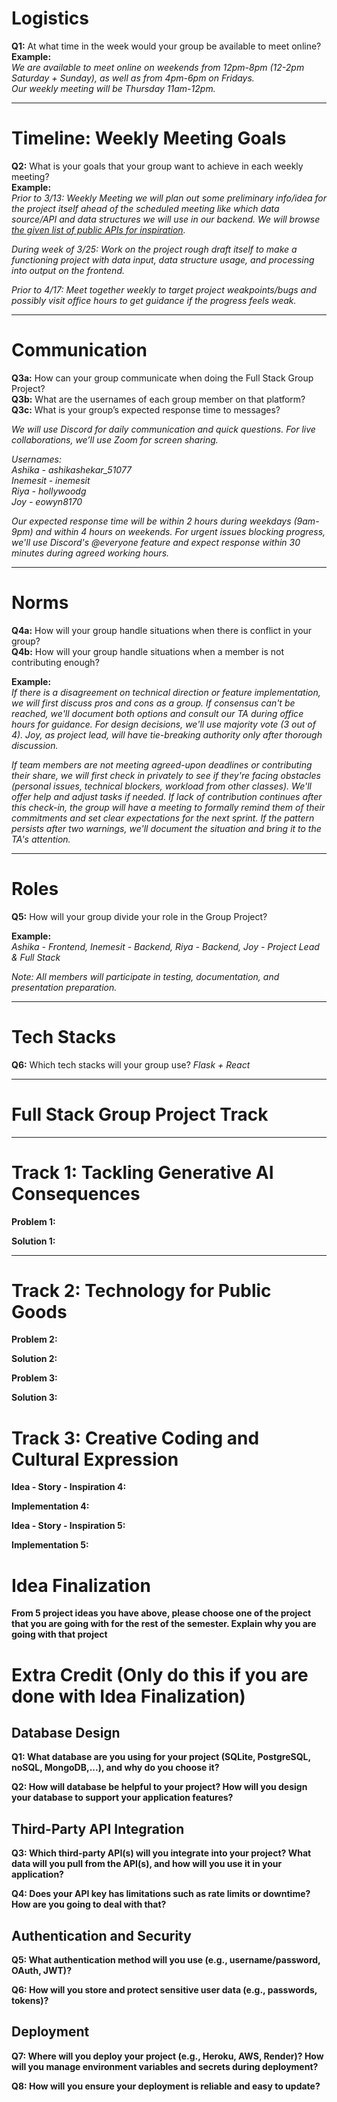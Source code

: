 # Logistics  

**Q1:** At what time in the week would your group be available to meet online?  
**Example:**  
*We are available to meet online on weekends from 12pm-8pm (12-2pm Saturday + Sunday), as well as from 4pm-6pm on Fridays.*  
*Our weekly meeting will be Thursday 11am-12pm.*  

---

# Timeline: Weekly Meeting Goals  

**Q2:** What is your goals that your group want to achieve in each weekly meeting?  
**Example:**  
*Prior to 3/13: Weekly Meeting we will plan out some preliminary info/idea for the project itself ahead of the scheduled meeting like which data source/API and data structures we will use in our backend. We will browse [the given list of public APIs for inspiration](https://github.com/public-apis/public-apis).*  

*During week of 3/25: Work on the project rough draft itself to make a functioning project with data input, data structure usage, and processing into output on the frontend.*  

*Prior to 4/17: Meet together weekly to target project weakpoints/bugs and possibly visit office hours to get guidance if the progress feels weak.*  

---

# Communication  

**Q3a:** How can your group communicate when doing the Full Stack Group Project?  
**Q3b:** What are the usernames of each group member on that platform?  
**Q3c:** What is your group’s expected response time to messages?  


*We will use Discord for daily communication and quick questions. For live collaborations, we’ll use Zoom for screen sharing.*  

*Usernames:*  
*Ashika - ashikashekar_51077*  
*Inemesit - inemesit*  
*Riya - hollywoodg*  
*Joy - eowyn8170*  


*Our expected response time will be within 2 hours during weekdays (9am-9pm) and within 4 hours on weekends. For urgent issues blocking progress, we'll use Discord's @everyone feature and expect response within 30 minutes during agreed working hours.*  

---

# Norms  

**Q4a:** How will your group handle situations when there is conflict in your group?  
**Q4b:** How will your group handle situations when a member is not contributing enough?  

**Example:**  
*If there is a disagreement on technical direction or feature implementation, we will first discuss pros and cons as a group. If consensus can't be reached, we'll document both options and consult our TA during office hours for guidance. For design decisions, we'll use majority vote (3 out of 4). Joy, as project lead, will have tie-breaking authority only after thorough discussion.*  

*If team members are not meeting agreed-upon deadlines or contributing their share, we will first check in privately to see if they're facing obstacles (personal issues, technical blockers, workload from other classes). We'll offer help and adjust tasks if needed. If lack of contribution continues after this check-in, the group will have a meeting to formally remind them of their commitments and set clear expectations for the next sprint. If the pattern persists after two warnings, we'll document the situation and bring it to the TA's attention.*  

---

# Roles  

**Q5:** How will your group divide your role in the Group Project?  

**Example:**  
*Ashika - Frontend, Inemesit - Backend, Riya - Backend, Joy - Project Lead & Full Stack*  

*Note: All members will participate in testing, documentation, and presentation preparation.*




---

# Tech Stacks

**Q6:** Which tech stacks will your group use? 
*Flask + React*

---
# Full Stack Group Project Track  
---

# Track 1: Tackling Generative AI Consequences
**Problem 1:** 

**Solution 1:** 

---

# Track 2: Technology for Public Goods 

**Problem 2:**

**Solution 2:** 

**Problem 3:** 

**Solution 3:**  

# Track 3: Creative Coding and Cultural Expression

**Idea - Story - Inspiration 4:**

**Implementation 4:**

**Idea - Story - Inspiration 5:**

**Implementation 5:**


# Idea Finalization

**From 5 project ideas you have above, please choose one of the project that you are going with for the rest of the semester. Explain why you are going with that project**

# Extra Credit (Only do this if you are done with Idea Finalization)

## Database Design

**Q1: What database are you using for your project (SQLite, PostgreSQL, noSQL, MongoDB,...), and why do you choose it?**

**Q2: How will database be helpful to your project? How will you design your database to support your application features?**

## Third-Party API Integration

**Q3: Which third-party API(s) will you integrate into your project? What data will you pull from the API(s), and how will you use it in your application?**

**Q4: Does your API key has limitations such as rate limits or downtime? How are you going to deal with that?**

## Authentication and Security

**Q5: What authentication method will you use (e.g., username/password, OAuth, JWT)?**

**Q6: How will you store and protect sensitive user data (e.g., passwords, tokens)?**

## Deployment

**Q7: Where will you deploy your project (e.g., Heroku, AWS, Render)? How will you manage environment variables and secrets during deployment?**

**Q8: How will you ensure your deployment is reliable and easy to update?**